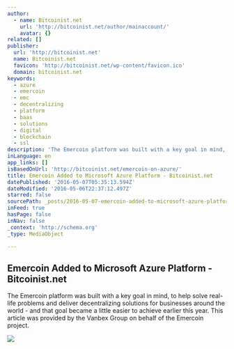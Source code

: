 ```yaml
---
author:
  - name: Bitcoinist.net
    url: 'http://bitcoinist.net/author/mainaccount/'
    avatar: {}
related: []
publisher:
  url: 'http://bitcoinist.net'
  name: Bitcoinist.net
  favicon: 'http://bitcoinist.net/wp-content/favicon.ico'
  domain: bitcoinist.net
keywords:
  - azure
  - emercoin
  - emc
  - decentralizing
  - platform
  - baas
  - solutions
  - digital
  - blockchain
  - ssl
description: 'The Emercoin platform was built with a key goal in mind, to help solve real-life problems and deliver decentralizing solutions for businesses around the world - and that goal became a little easier to achieve earlier this year. This article was provided by the Vanbex Group on behalf of the Emercoin project.'
inLanguage: en
app_links: []
isBasedOnUrl: 'http://bitcoinist.net/emercoin-on-azure/'
title: Emercoin Added to Microsoft Azure Platform - Bitcoinist.net
datePublished: '2016-05-07T05:35:13.594Z'
dateModified: '2016-05-06T22:37:12.497Z'
starred: false
sourcePath: _posts/2016-05-07-emercoin-added-to-microsoft-azure-platform-bitcoinistnet.md
inFeed: true
hasPage: false
inNav: false
_context: 'http://schema.org'
_type: MediaObject

---
```

<article style=""><h1>Emercoin Added to Microsoft Azure Platform - Bitcoinist.net</h1><p>The Emercoin platform was built with a key goal in mind, to help solve real-life problems and deliver decentralizing solutions for businesses around the world - and that goal became a little easier to achieve earlier this year. This article was provided by the Vanbex Group on behalf of the Emercoin project.</p><img src="http://bitcoinist.net/wp-content/uploads/2016/05/Microsoft-Azure.jpg" /></article>